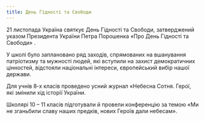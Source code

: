 ```yaml
---
title: День Гідності та Свободи
---
```


21 листопада Україна святкує День Гідності та Свободи, затверджений указом Президента України Петра Порошенка «Про День Гідності та Свободи» .

У школі було заплановано ряд заходів, спрямованих на вшанування патріотизму та мужності людей, які вступили на захист демократичних цінностей, відстояли національні інтереси, європейський вибір нашої держави.

Для учнів 8-х класів проведено усний журнал «Небесна Сотня. Герої, які змінили хід історії України.

Школярі 10 – 11 класів підготували й провели конференцію за темою «Ми не зганьбили славу наших предків, нових Героїв дали небесам».

<slideshow />
